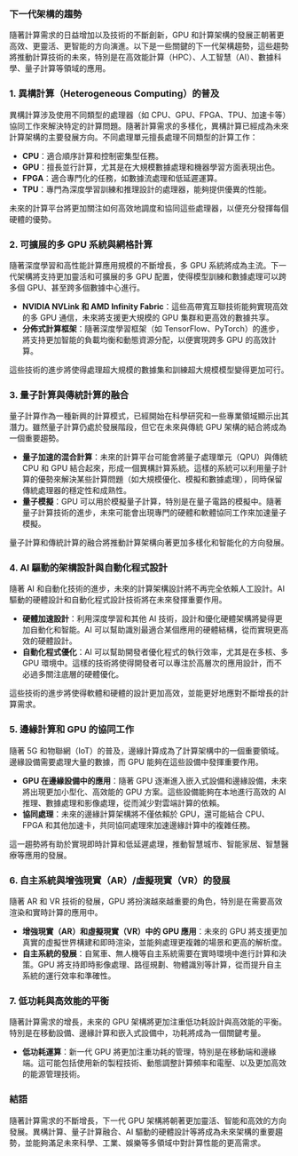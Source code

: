 ### 下一代架構的趨勢

隨著計算需求的日益增加以及技術的不斷創新，GPU 和計算架構的發展正朝著更高效、更靈活、更智能的方向演進。以下是一些關鍵的下一代架構趨勢，這些趨勢將推動計算技術的未來，特別是在高效能計算（HPC）、人工智慧（AI）、數據科學、量子計算等領域的應用。

### 1. **異構計算（Heterogeneous Computing）的普及**

異構計算涉及使用不同類型的處理器（如 CPU、GPU、FPGA、TPU、加速卡等）協同工作來解決特定的計算問題。隨著計算需求的多樣化，異構計算已經成為未來計算架構的主要發展方向。不同處理單元擅長處理不同類型的計算工作：

- **CPU**：適合順序計算和控制密集型任務。
- **GPU**：擅長並行計算，尤其是在大規模數據處理和機器學習方面表現出色。
- **FPGA**：適合專門化的任務，如數據流處理和低延遲運算。
- **TPU**：專門為深度學習訓練和推理設計的處理器，能夠提供優異的性能。

未來的計算平台將更加關注如何高效地調度和協同這些處理器，以便充分發揮每個硬體的優勢。

### 2. **可擴展的多 GPU 系統與網格計算**

隨著深度學習和高性能計算應用規模的不斷增長，多 GPU 系統將成為主流。下一代架構將支持更加靈活和可擴展的多 GPU 配置，使得模型訓練和數據處理可以跨多個 GPU、甚至跨多個數據中心進行。

- **NVIDIA NVLink 和 AMD Infinity Fabric**：這些高帶寬互聯技術能夠實現高效的多 GPU 通信，未來將支援更大規模的 GPU 集群和更高效的數據共享。
- **分佈式計算框架**：隨著深度學習框架（如 TensorFlow、PyTorch）的進步，將支持更加智能的負載均衡和動態資源分配，以便實現跨多 GPU 的高效計算。

這些技術的進步將使得處理超大規模的數據集和訓練超大規模模型變得更加可行。

### 3. **量子計算與傳統計算的融合**

量子計算作為一種新興的計算模式，已經開始在科學研究和一些專業領域顯示出其潛力。雖然量子計算仍處於發展階段，但它在未來與傳統 GPU 架構的結合將成為一個重要趨勢。

- **量子加速的混合計算**：未來的計算平台可能會將量子處理單元（QPU）與傳統 CPU 和 GPU 結合起來，形成一個異構計算系統。這樣的系統可以利用量子計算的優勢來解決某些計算問題（如大規模優化、模擬和數據處理），同時保留傳統處理器的穩定性和成熟性。
- **量子模擬**：GPU 可以用於模擬量子計算，特別是在量子電路的模擬中。隨著量子計算技術的進步，未來可能會出現專門的硬體和軟體協同工作來加速量子模擬。

量子計算和傳統計算的融合將推動計算架構向著更加多樣化和智能化的方向發展。

### 4. **AI 驅動的架構設計與自動化程式設計**

隨著 AI 和自動化技術的進步，未來的計算架構設計將不再完全依賴人工設計。AI 驅動的硬體設計和自動化程式設計技術將在未來發揮重要作用。

- **硬體加速設計**：利用深度學習和其他 AI 技術，設計和優化硬體架構將變得更加自動化和智能。AI 可以幫助識別最適合某個應用的硬體結構，從而實現更高效的硬體設計。
- **自動化程式優化**：AI 可以幫助開發者優化程式的執行效率，尤其是在多核、多 GPU 環境中。這樣的技術將使得開發者可以專注於高層次的應用設計，而不必過多關注底層的硬體優化。

這些技術的進步將使得軟體和硬體的設計更加高效，並能更好地應對不斷增長的計算需求。

### 5. **邊緣計算和 GPU 的協同工作**

隨著 5G 和物聯網（IoT）的普及，邊緣計算成為了計算架構中的一個重要領域。邊緣設備需要處理大量的數據，而 GPU 能夠在這些設備中發揮重要作用。

- **GPU 在邊緣設備中的應用**：隨著 GPU 逐漸進入嵌入式設備和邊緣設備，未來將出現更加小型化、高效能的 GPU 方案。這些設備能夠在本地進行高效的 AI 推理、數據處理和影像處理，從而減少對雲端計算的依賴。
- **協同處理**：未來的邊緣計算架構將不僅依賴於 GPU，還可能結合 CPU、FPGA 和其他加速卡，共同協同處理來加速邊緣計算中的複雜任務。

這一趨勢將有助於實現即時計算和低延遲處理，推動智慧城市、智能家居、智慧醫療等應用的發展。

### 6. **自主系統與增強現實（AR）/虛擬現實（VR）的發展**

隨著 AR 和 VR 技術的發展，GPU 將扮演越來越重要的角色，特別是在需要高效渲染和實時計算的應用中。

- **增強現實（AR）和虛擬現實（VR）中的 GPU 應用**：未來的 GPU 將支援更加真實的虛擬世界構建和即時渲染，並能夠處理更複雜的場景和更高的解析度。
- **自主系統的發展**：自駕車、無人機等自主系統需要在實時環境中進行計算和決策。GPU 將支持即時影像處理、路徑規劃、物體識別等計算，從而提升自主系統的運行效率和準確性。

### 7. **低功耗與高效能的平衡**

隨著計算需求的增長，未來的 GPU 架構將更加注重低功耗設計與高效能的平衡。特別是在移動設備、邊緣計算和嵌入式設備中，功耗將成為一個關鍵考量。

- **低功耗運算**：新一代 GPU 將更加注重功耗的管理，特別是在移動端和邊緣端。這可能包括使用新的製程技術、動態調整計算頻率和電壓、以及更加高效的能源管理技術。

### 結語
隨著計算需求的不斷增長，下一代 GPU 架構將朝著更加靈活、智能和高效的方向發展。異構計算、量子計算融合、AI 驅動的硬體設計等將成為未來架構的重要趨勢，並能夠滿足未來科學、工業、娛樂等多領域中對計算性能的更高需求。